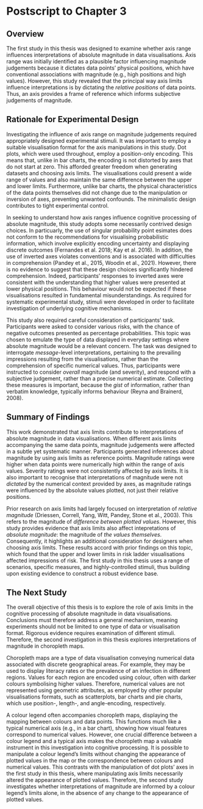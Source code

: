 # Postscript to Chapter 3

## Overview

The first study in this thesis was designed to examine whether axis range influences interpretations of absolute magnitude in data visualisations. Axis range was initially identified as a plausible factor influencing magnitude judgements because it dictates data points’ physical positions, which have conventional associations with magnitude (e.g., high positions and high values). However, this study revealed that the principal way axis limits influence interpretations is by dictating the *relative positions* of data points. Thus, an axis provides a frame of reference which informs subjective judgements of magnitude.

## Rationale for Experimental Design

Investigating the influence of axis range on magnitude judgements required appropriately designed experimental stimuli. It was important to employ a suitable visualisation format for the axis manipulations in this study. Dot plots, which were used throughout, employ a position-only encoding. This means that, unlike in bar charts, the encoding is not distorted by axes that do not start at zero. This afforded greater freedom when generating datasets and choosing axis limits. The visualisations could present a wide range of values and also maintain the same difference between the upper and lower limits. Furthermore, unlike bar charts, the physical characteristics of the data points themselves did not change due to the manipulation or inversion of axes, preventing unwanted confounds. The minimalistic design contributes to tight experimental control.

In seeking to understand how axis ranges influence cognitive processing of absolute magnitude, this study adopts some necessarily contrived design choices. In particuarly, the use of singular probability point esimates does not conform to the recommendations for visualising probabilistic information, which involve explicitly encoding uncertainty and displaying discrete outcomes (Fernandes et al. 2018; Kay et al. 2016). In addition, the use of inverted axes violates conventions and is associated with difficulties in comprehension (Pandey et al., 2015, Woodin et al., 2021). However, there is no evidence to suggest that these design choices significantly hindered comprehension. Indeed, participants’ responses to inverted axes were consistent with the understanding that higher values were presented at lower physical positions. This behaviour would not be expected if these visualisations resulted in fundamental misunderstandings. As required for systematic experimental study, stimuli were developed in order to facilitate investigation of underlying cognitive mechanisms.

This study also required careful consideration of participants’ task. Participants were asked to consider various risks, with the chance of negative outcomes presented as percentage probabilities. This topic was chosen to emulate the type of data displayed in everyday settings where absolute magnitude would be a relevant concern. The task was designed to interrogate *message*-level interpretations, pertaining to the prevailing impressions resulting from the visualisations, rather than the comprehension of specific numerical values. Thus, participants were instructed to consider *overall* magnitude (and severity), and respond with a subjective judgement, rather than a precise numerical estimate. Collecting these measures is important, because the *gist* of information, rather than verbatim knowledge, typically informs behaviour (Reyna and Brainerd, 2008).

## Summary of Findings

This work demonstrated that axis limits contribute to interpretations of absolute magnitude in data visualisations. When different axis limits accompanying the same data points, magnitude judgements were affected in a subtle yet systematic manner. Participants generated inferences about magnitude by using axis limits as reference points. Magnitude ratings were higher when data points were numerically high within the range of axis values. Severity ratings were not consistently affected by axis limits. It is also important to recognise that interpretations of magnitude were not *dictated* by the numerical context provided by axes, as magnitude ratings were influenced by the absolute values plotted, not just their relative positions.

Prior research on axis limits had largely focused on interpretation of *relative magnitude* (Driessen, Correll, Yang, Witt, Pandey, Stone et al., 2003). This refers to the magnitude of *difference between plotted values*. However, this study provides evidence that axis limits also affect intepretations of *absolute magnitude*: the magnitude of *the values themselves*. Consequently, it highlights an additional consideration for designers when choosing axis limits. These results accord with prior findings on this topic, which found that the upper and lower limits in risk ladder visualisations affected impressions of risk. The first study in this thesis uses a range of scenarios, specific measures, and highly-controlled stimuli, thus building upon existing evidence to construct a robust evidence base.

## The Next Study

The overall objective of this thesis is to explore the role of axis limits in the cognitive processing of absolute magnitude in data visualisations. Conclusions must therefore address a general mechanism, meaning experiments should not be limited to one type of data or visualisation format. Rigorous evidence requires examination of different stimuli. Therefore, the second investigation in this thesis explores interpretations of magnitude in choropleth maps.

Choropleth maps are a type of data visualisation conveying numerical data associated with discrete geographical areas. For example, they may be used to display literacy rates or the prevalence of an infection in different regions. Values for each region are encoded using colour, often with darker colours symbolising higher values. Therefore, numerical values are not represented using geometric attributes, as employed by other popular visualisations formats, such as scatterplots, bar charts and pie charts, which use position-, length-, and angle-encoding, respectively.

A colour legend often accompanies choropleth maps, displaying the mapping between colours and data points. This functions much like a typical numerical axis (e.g., in a bar chart), showing how visual features correspond to numerical values. However, one crucial difference between a colour legend and a typical axis makes the choropleth map a valuable instrument in this investigation into cognitive processing. It is possible to manipulate a colour legend’s limits without changing the appearance of plotted values in the map or the correspondence between colours and numerical values. This contrasts with the manipulation of dot plots’ axes in the first study in this thesis, where manipulating axis limits necessarily altered the appearance of plotted values. Therefore, the second study investigates whether interpretations of magnitude are informed by a colour legend’s limits alone, in the absence of any change to the appearance of plotted values.